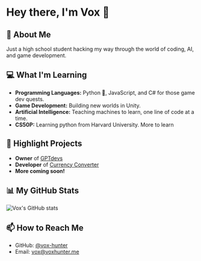 # Hey there, I'm Vox 👋

## 🚀 About Me
Just a high school student hacking my way through the world of coding, AI, and game development. 

## 💻 What I'm Learning
- **Programming Languages:** Python 🐍, JavaScript, and C# for those game dev quests.
- **Game Development:** Building new worlds in Unity.
- **Artificial Intelligence:** Teaching machines to learn, one line of code at a time.
- **CS50P:** Learning python from Harvard University. More to learn

## 🌟 Highlight Projects
- **Owner** of [GPTdevs](http://www.gptdevs.tech)
- **Developer** of [Currency Converter](https://github.com/vox-hunter/Currency-Converter)
- **More coming soon!**

## 📊 My GitHub Stats
![Vox's GitHub stats](https://github-readme-stats.vercel.app/api?username=vox-hunter&show_icons=true&theme=radical)

## 📫 How to Reach Me
- GitHub: [@vox-hunter](https://github.com/vox-hunter)
- Email: vox@voxhunter.me

